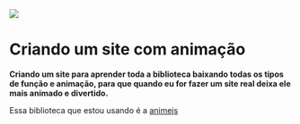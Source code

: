 <img src="https://freefrontend.com/assets/img/anime-js-examples/anime-js-logo-animation.png">

<h1>Criando um site com animação</h1>

<strong>Criando um site para aprender toda a biblioteca baixando todas os tipos de função e animação, para que quando eu for fazer um site real deixa ele mais animado e divertido.</strong>

<p>Essa biblioteca que estou usando é a <a href="https://freefrontend.com/assets/img/anime-js-examples/anime-js-logo-animation.png">animejs</p>